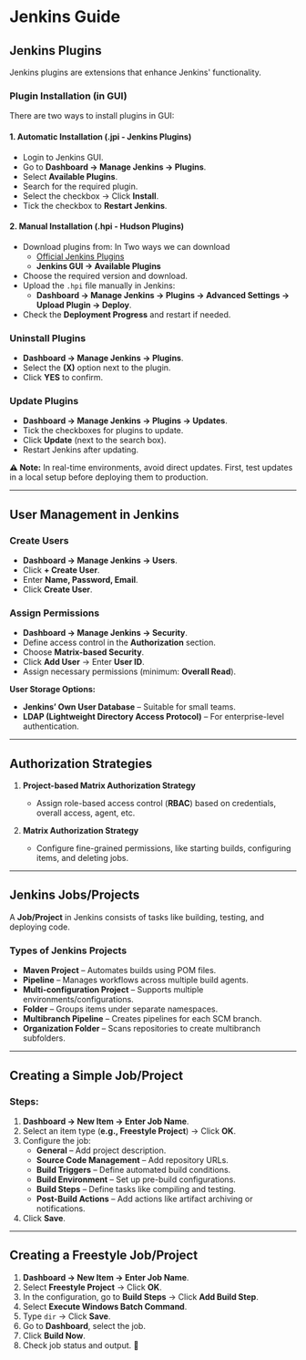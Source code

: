 
# **Jenkins Guide**

## **Jenkins Plugins**
Jenkins plugins are extensions that enhance Jenkins' functionality.

### **Plugin Installation (in GUI)**
There are two ways to install plugins in GUI:

#### **1. Automatic Installation (.jpi - Jenkins Plugins)**
- Login to Jenkins GUI.
- Go to **Dashboard → Manage Jenkins → Plugins**.
- Select **Available Plugins**.
- Search for the required plugin.
- Select the checkbox → Click **Install**.
- Tick the checkbox to **Restart Jenkins**.

#### **2. Manual Installation (.hpi - Hudson Plugins)**
- Download plugins from:
  In Two ways we can download
  - [Official Jenkins Plugins](https://plugins.jenkins.io/)
  - **Jenkins GUI → Available Plugins**
- Choose the required version and download.
- Upload the `.hpi` file manually in Jenkins:
  - **Dashboard → Manage Jenkins → Plugins → Advanced Settings → Upload Plugin → Deploy**.
- Check the **Deployment Progress** and restart if needed.

### **Uninstall Plugins**
- **Dashboard → Manage Jenkins → Plugins**.
- Select the **(X)** option next to the plugin.
- Click **YES** to confirm.

### **Update Plugins**
- **Dashboard → Manage Jenkins → Plugins → Updates**.
- Tick the checkboxes for plugins to update.
- Click **Update** (next to the search box).
- Restart Jenkins after updating.

**⚠️ Note:** In real-time environments, avoid direct updates. First, test updates in a local setup before deploying them to production.

---

## **User Management in Jenkins**
### **Create Users**
- **Dashboard → Manage Jenkins → Users**.
- Click **+ Create User**.
- Enter **Name, Password, Email**.
- Click **Create User**.

### **Assign Permissions**
- **Dashboard → Manage Jenkins → Security**.
- Define access control in the **Authorization** section.
- Choose **Matrix-based Security**.
- Click **Add User** → Enter **User ID**.
- Assign necessary permissions (minimum: **Overall Read**).

**User Storage Options:**
- **Jenkins’ Own User Database** – Suitable for small teams.
- **LDAP (Lightweight Directory Access Protocol)** – For enterprise-level authentication.

---

## **Authorization Strategies**
1. **Project-based Matrix Authorization Strategy**
   - Assign role-based access control (**RBAC**) based on credentials, overall access, agent, etc.
   
2. **Matrix Authorization Strategy**
   - Configure fine-grained permissions, like starting builds, configuring items, and deleting jobs.

---

## **Jenkins Jobs/Projects**
A **Job/Project** in Jenkins consists of tasks like building, testing, and deploying code.

### **Types of Jenkins Projects**
- **Maven Project** – Automates builds using POM files.
- **Pipeline** – Manages workflows across multiple build agents.
- **Multi-configuration Project** – Supports multiple environments/configurations.
- **Folder** – Groups items under separate namespaces.
- **Multibranch Pipeline** – Creates pipelines for each SCM branch.
- **Organization Folder** – Scans repositories to create multibranch subfolders.

---

## **Creating a Simple Job/Project**
### **Steps:**
1. **Dashboard → New Item → Enter Job Name**.
2. Select an item type (**e.g., Freestyle Project**) → Click **OK**.
3. Configure the job:
   - **General** – Add project description.
   - **Source Code Management** – Add repository URLs.
   - **Build Triggers** – Define automated build conditions.
   - **Build Environment** – Set up pre-build configurations.
   - **Build Steps** – Define tasks like compiling and testing.
   - **Post-Build Actions** – Add actions like artifact archiving or notifications.
4. Click **Save**.

---

## **Creating a Freestyle Job/Project**
1. **Dashboard → New Item → Enter Job Name**.
2. Select **Freestyle Project** → Click **OK**.
3. In the configuration, go to **Build Steps** → Click **Add Build Step**.
4. Select **Execute Windows Batch Command**.
5. Type `dir` → Click **Save**.
6. Go to **Dashboard**, select the job.
7. Click **Build Now**.
8. Check job status and output.
 🚀

